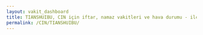 ```yaml
---
layout: vakit_dashboard
title: TIANSHUIBU, CIN için iftar, namaz vakitleri ve hava durumu - ilçe/eyalet seç
permalink: /CIN/TIANSHUIBU/
---
```


<script type="text/javascript">
  var GLOBAL_COUNTRY = 'CIN';
  var GLOBAL_CITY = 'TIANSHUIBU';
  var GLOBAL_STATE = '';
  var lat = 72;
  var lon = 21;
</script>
